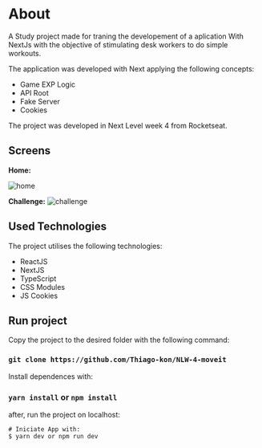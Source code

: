 # About

A Study project made for traning the developement of a aplication With NextJs with the objective of stimulating desk workers to do simple workouts.

The application was developed with Next applying the following concepts:
<ul>
  <li>Game EXP Logic</li>
  <li>API Root</li>
  <li>Fake Server</li>
  <li>Cookies</li>
</ul>

The project was developed in Next Level week 4 from Rocketseat.

## Screens

<b>Home:</b>

![home](https://github.com/Thiago-kon/NLW-4-moveit/blob/main/public/design/home.PNG)

<b>Challenge:</b>
![challenge](https://github.com/Thiago-kon/NLW-4-moveit/blob/main/public/design/challenge.PNG)

## Used Technologies
The project utilises the following technologies:
<ul>
  <li>ReactJS</li>
  <li>NextJS</li>
  <li>TypeScript</li>
  <li>CSS Modules</li>
  <li>JS Cookies</li>
</ul>

## Run project
Copy the project to the desired folder with the following command:

### `git clone https://github.com/Thiago-kon/NLW-4-moveit`

Install dependences with:

### `yarn install` or `npm install`

after, run the project on localhost:

```
# Iniciate App with:
$ yarn dev or npm run dev
```

